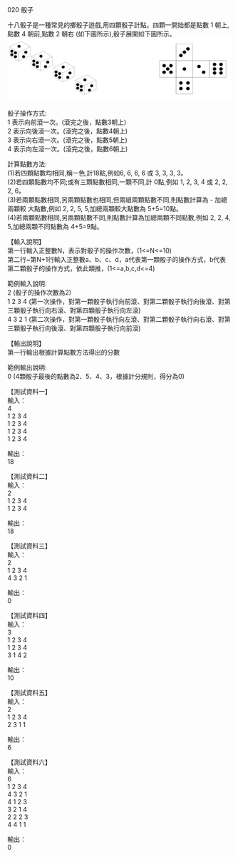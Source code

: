 020 骰子  
  
十八骰子是一種常見的擲骰子遊戲,用四顆骰子計點。四顆一開始都是點數 1 朝上,點數 4 朝前,點數 2 朝右 (如下圖所示),骰子展開如下圖所示。  
![圖片](https://github.com/chingyen06/Computer-Programming-2/blob/main/20/BpedWYI.png)  
  
骰子操作方式:  
1 表示向前滾一次。(滾完之後，點數3朝上)  
2 表示向後滾一次。(滾完之後，點數4朝上)  
3 表示向右滾一次。(滾完之後，點數5朝上)  
4 表示向左滾一次。(滾完之後，點數6朝上)  
  
計算點數方法:  
(1)若四顆點數均相同,稱一色,計18點,例如6, 6, 6, 6 或 3, 3, 3, 3。  
(2)若四顆點數均不同;或有三顆點數相同,一顆不同,計 0點,例如 1, 2, 3, 4 或 2, 2, 2, 6。  
(3)若兩顆點數相同,另兩顆點數也相同,但兩組兩顆點數不同,則點數計算為 - 加總兩顆較 大點數,例如 2, 2, 5, 5,加總兩顆較大點數為 5+5=10點。  
(4)若兩顆點數相同,另兩顆點數不同,則點數計算為加總兩顆不同點數,例如 2, 2, 4, 5,加總兩顆不同點數為 4+5=9點。  
  
【輸入說明】  
第一行輸入正整數N，表示對骰子的操作次數，(1<=N<=10)  
第二行~第N+1行輸入正整數a、b、c、d，a代表第一顆骰子的操作方式，b代表第二顆骰子的操作方式，依此類推，(1<=a,b,c,d<=4)  
  
範例輸入說明:  
2 (骰子的操作次數為2)  
1 2 3 4 (第一次操作，對第一顆骰子執行向前滾、對第二顆骰子執行向後滾、對第三顆骰子執行向右滾、對第四顆骰子執行向左滾)  
4 3 2 1 (第二次操作，對第一顆骰子執行向左滾、對第二顆骰子執行向右滾、對第三顆骰子執行向後滾、對第四顆骰子執行向前滾)  
  
【輸出說明】  
第一行輸出根據計算點數方法得出的分數  
  
範例輸出說明:  
0 (4顆骰子最後的點數為2、5、4、3，根據計分規則，得分為0)  
  
【測試資料一】  
輸入：  
4  
1 2 3 4  
1 2 3 4  
1 2 3 4  
1 2 3 4  
  
輸出：  
18  
  
【測試資料二】  
輸入：  
2  
1 2 3 4  
1 2 3 4  
  
輸出：  
18  
  
【測試資料三】  
輸入：  
2  
1 2 3 4  
4 3 2 1  
  
輸出：  
0  
  
【測試資料四】  
輸入：  
3  
1 2 3 4  
1 2 3 4  
3 1 4 2  
  
輸出：  
10  
  
【測試資料五】  
輸入：  
2  
1 2 3 4  
2 3 1 1  
  
輸出：  
6  
  
【測試資料六】  
輸入：  
6  
1 2 3 4  
4 3 2 1  
4 1 2 3  
3 2 1 4  
2 2 2 3  
4 4 1 1  
  
輸出：  
0  
